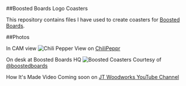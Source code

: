 ##Boosted Boards Logo Coasters

This repository contains files I have used to create coasters for [Boosted Boards](https://boostedboards.com).


##Photos

In CAM view
![Chili Pepper](http://i268.photobucket.com/albums/jj29/motocrossr12/Screen%20Shot%202017-03-18%20at%203.30.21%20PM.png)
View on [ChiliPeppr](https://www.chilipeppr.com/tinyg)

On desk at Boosted Boards HQ
![Boosted Coasters](http://i268.photobucket.com/albums/jj29/motocrossr12/Screen%20Shot%202017-03-18%20at%203.48.15%20PM.png)
Courtesy of [@boostedboards](https://twitter.com/BoostedBoards)

How It's Made Video
Coming soon on [JT Woodworks YouTube Channel](https://www.youtube.com/channel/UCxmDVRdEjmEsIEoOXLQ_cFQ)
